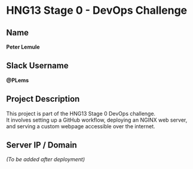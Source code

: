 # HNG13 Stage 0 - DevOps Challenge

## Name
**Peter Lemule**

## Slack Username
**@PLems**

## Project Description
This project is part of the HNG13 Stage 0 DevOps challenge.  
It involves setting up a GitHub workflow, deploying an NGINX web server,  
and serving a custom webpage accessible over the internet.

## Server IP / Domain
*(To be added after deployment)*
